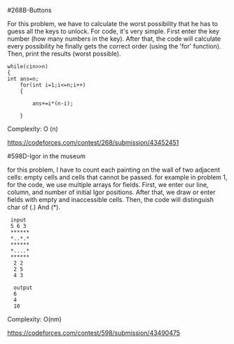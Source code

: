#268B-Buttons

For this problem, we have to calculate the worst possibility that he has to guess all the keys to unlock. For code, it's very simple. First enter the key number (how many numbers in the key). After that, the code will calculate every possibility he finally gets the correct order (using the 'for' function). Then, print the results (worst possible).

    while(cin>>n)
    {
    int ans=n;
        for(int i=1;i<=n;i++)
        {

            ans+=i*(n-i);
 
        }
        
        
Complexity: O (n)

https://codeforces.com/contest/268/submission/43452451







#598D-Igor in the museum


for this problem, I have to count each painting on the wall of two adjacent cells: empty cells and cells that cannot be passed. for example in problem 1, for the code, we use multiple arrays for fields. First, we enter our line, column, and number of initial Igor positions. After that, we draw or enter fields with empty and inaccessible cells. Then, the code will distinguish char of (.) And (*).

     input
     5 6 3
     ******
     *..*.*
     ******
     *....*
     ******
      2 2
      2 5
      4 3
      
      output
      6
      4
      10
      
      
Complexity: O(nm)
      
      
https://codeforces.com/contest/598/submission/43490475
      
